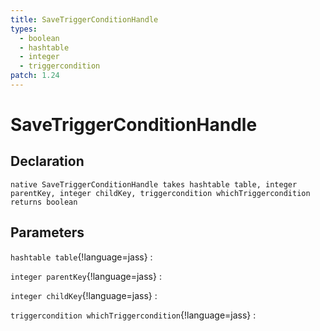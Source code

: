 ```yaml
---
title: SaveTriggerConditionHandle
types:
  - boolean
  - hashtable
  - integer
  - triggercondition
patch: 1.24
---
```


# SaveTriggerConditionHandle

## Declaration

```jass
native SaveTriggerConditionHandle takes hashtable table, integer parentKey, integer childKey, triggercondition whichTriggercondition returns boolean
```

## Parameters
`hashtable table`{!language=jass}
: 

`integer parentKey`{!language=jass}
: 

`integer childKey`{!language=jass}
: 

`triggercondition whichTriggercondition`{!language=jass}
: 
